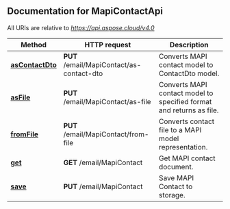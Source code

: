 ## Documentation for MapiContactApi

All URIs are relative to *https://api.aspose.cloud/v4.0*

Method | HTTP request | Description
------ | ------------ | -----------
[**asContactDto**](MapiContactApi.md#asContactDto) | **PUT** /email/MapiContact/as-contact-dto | Converts MAPI contact model to ContactDto model.
[**asFile**](MapiContactApi.md#asFile) | **PUT** /email/MapiContact/as-file | Converts MAPI contact model to specified format and returns as file.
[**fromFile**](MapiContactApi.md#fromFile) | **PUT** /email/MapiContact/from-file | Converts contact file to a MAPI model representation.
[**get**](MapiContactApi.md#get) | **GET** /email/MapiContact | Get MAPI contact document.
[**save**](MapiContactApi.md#save) | **PUT** /email/MapiContact | Save MAPI Contact to storage.
